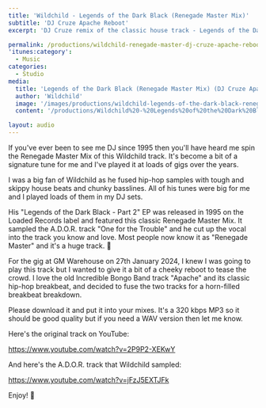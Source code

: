 ```yaml
---
title: 'Wildchild - Legends of the Dark Black (Renegade Master Mix)'
subtitle: 'DJ Cruze Apache Reboot'
excerpt: 'DJ Cruze remix of the classic house track - Legends of the Dark Black (Renegade Master Mix) by Wildchild'

permalink: /productions/wildchild-renegade-master-dj-cruze-apache-reboot/
'itunes:category':
  - Music
categories:
  - Studio
media:
  title: 'Legends of the Dark Black (Renegade Master Mix) (DJ Cruze Apache Reboot)'
  author: 'Wildchild'
  image: '/images/productions/wildchild-legends-of-the-dark-black-renegade-master-dj-cruze-apache-reboot.jpg'
  content: '/productions/Wildchild%20-%20Legends%20of%20the%20Dark%20Black%20%28Renegade%20Master%20Mix%29%20%28DJ%20Cruze%20Apache%20Reboot%29.mp3'

layout: audio
---
```


If you've ever been to see me DJ since 1995 then you'll have heard me spin the Renegade Master Mix of this Wildchild track. It's become a bit of a signature tune for me and I've played it at loads of gigs over the years.

I was a big fan of Wildchild as he fused hip-hop samples with tough and skippy house beats and chunky basslines. All of his tunes were big for me and I played loads of them in my DJ sets.

His "Legends of the Dark Black - Part 2" EP was released in 1995 on the Loaded Records label and featured this classic Renegade Master Mix. It sampled the A.D.O.R. track "One for the Trouble" and he cut up the vocal into the track you know and love. Most people now know it as "Renegade Master" and it's a huge track. 🙌

For the gig at GM Warehouse on 27th January 2024, I knew I was going to play this track but I wanted to give it a bit of a cheeky reboot to tease the crowd. I love the old Incredible Bongo Band track "Apache" and its classic hip-hop breakbeat, and decided to fuse the two tracks for a horn-filled breakbeat breakdown.

Please download it and put it into your mixes. It's a 320 kbps MP3 so it should be good quality but if you need a WAV version then let me know.

Here's the original track on YouTube:

https://www.youtube.com/watch?v=2P9P2-XEKwY

And here's the A.D.O.R. track that Wildchild sampled:

https://www.youtube.com/watch?v=jFzJ5EXTJFk

Enjoy! 🎉
